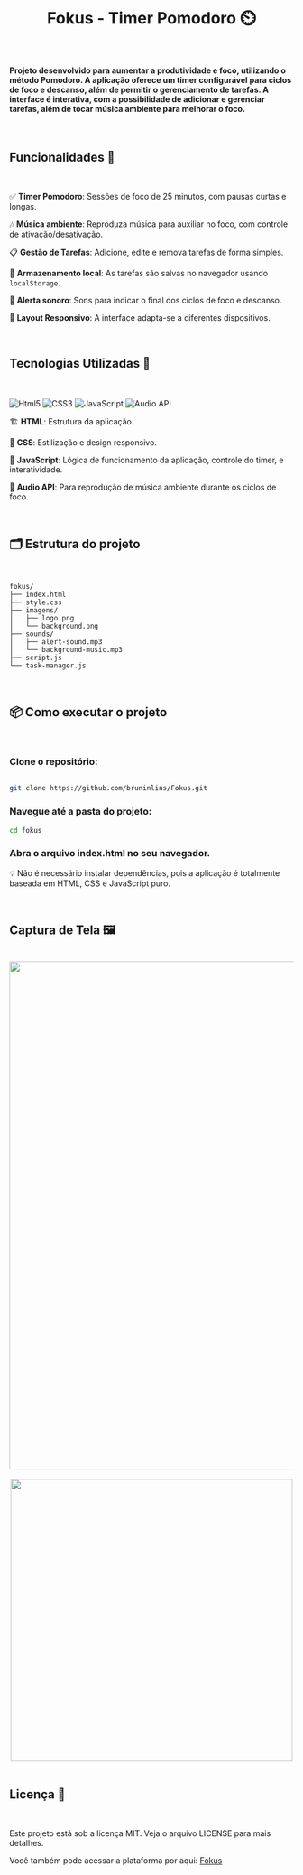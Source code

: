 <h1 align="center">Fokus - Timer Pomodoro ⏲️</h1>

<br>

<h4>Projeto desenvolvido para aumentar a produtividade e foco, utilizando o método Pomodoro. A aplicação oferece um timer configurável para ciclos de foco e descanso, além de permitir o gerenciamento de tarefas. A interface é interativa, com a possibilidade de adicionar e gerenciar tarefas, além de tocar música ambiente para melhorar o foco.</h4>

<br>

<h2>Funcionalidades 🚀</h2>

<br>

✅ **Timer Pomodoro**: Sessões de foco de 25 minutos, com pausas curtas e longas.

🎶 **Música ambiente**: Reproduza música para auxiliar no foco, com controle de ativação/desativação.

📋 **Gestão de Tarefas**: Adicione, edite e remova tarefas de forma simples.

💾 **Armazenamento local**: As tarefas são salvas no navegador usando `localStorage`.

🔔 **Alerta sonoro**: Sons para indicar o final dos ciclos de foco e descanso.

🎨 **Layout Responsivo**: A interface adapta-se a diferentes dispositivos.

<br>

<h2>Tecnologias Utilizadas 🧪</h2>

<br>

<img align="center" alt="Html5" src="https://img.shields.io/badge/HTML5-E34F26?style=for-the-badge&logo=html5&logoColor=white"/>   <img align="center" alt="CSS3" src="https://img.shields.io/badge/CSS3-1572B6?style=for-the-badge&logo=css3&logoColor=white"/>   <img align="center" alt="JavaScript" src="https://img.shields.io/badge/JavaScript-F7DF1E?style=for-the-badge&logo=javascript&logoColor=black"/>   <img align="center" alt="Audio API" src="https://img.shields.io/badge/Audio_API-7E7E7E?style=for-the-badge&logo=audio&logoColor=white"/>

🏗 **HTML**: Estrutura da aplicação.

🎨 **CSS**: Estilização e design responsivo.

🧠 **JavaScript**: Lógica de funcionamento da aplicação, controle do timer, e interatividade.

🎵 **Audio API**: Para reprodução de música ambiente durante os ciclos de foco.

<br>

<h2>🗂️ Estrutura do projeto</h2>

<br>

```plaintext
fokus/
├── index.html
├── style.css
├── imagens/
│   ├── logo.png
│   └── background.png
├── sounds/
│   ├── alert-sound.mp3
│   └── background-music.mp3
├── script.js
└── task-manager.js
```

<br>

<h2>📦 Como executar o projeto</h2>

<br>

<h3>Clone o repositório:</h3>

```bash

git clone https://github.com/bruninlins/Fokus.git
```

<h3>Navegue até a pasta do projeto:</h3>

```bash
cd fokus
```
<h3>Abra o arquivo index.html no seu navegador.</h3>

💡 Não é necessário instalar dependências, pois a aplicação é totalmente baseada em HTML, CSS e JavaScript puro.

<br>

<h2>Captura de Tela 🖼️</h2>

<br>

<div align="center">
<img src="https://github.com/user-attachments/assets/1fbcaa2a-1033-41cd-9aff-e44bff0122a2" width="900">
</div>



<br>

<div align="center">
<img src="https://github.com/user-attachments/assets/ad67fd90-c44f-4468-a32f-eaa8fb8fee0c" height="500">
</div>

<br>

<h2>Licença 📄</h2>

<br>

<p>Este projeto está sob a licença MIT. Veja o arquivo LICENSE para mais detalhes.</p>

<p>Você também pode acessar a plataforma por aqui: <a href="https://fokus-ten-beryl.vercel.app/">Fokus</a></p>

<br>

